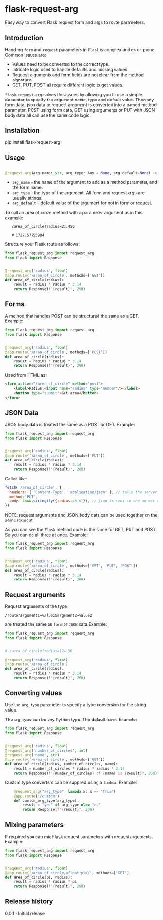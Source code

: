 flask-request-arg
=================

Easy way to convert Flask request form and args to route parameters.

Introduction
------------

Handling `form` and `request` parameters in `Flask` is complex and error-prone. Common 
issues are:

 * Values need to be converted to the correct type.
 * Intricate logic used to handle defaults and missing values.
 * Request arguments and form fields are not clear from the method signature.
 * GET, PUT, POST all require different logic to get values.

`flask-request-arg` solves this issues by allowing you to use a simple decorator
to specify the argument name, type and default value.  Then any form data, json
data or request argument is converted into a named method parameter.  POST using form 
data, GET using arguments or PUT with JSON body data all can use the same
code logic.

Installation
------------

pip install flask-request-arg

Usage
-----

```python

@request_arg(arg_name: str, arg_type: Any = None, arg_default=None) -> Callable:
```

* `arg_name` - the name of the argument to add as a method parameter, and the form name.
* `arg_type` - the type of the argument.  All form and request args are usually strings.
* `arg_default`  - default value of the argument for not in form or request.

To call an area of circle method with a parameter argument as in this example:

```
   /area_of_circle?radius=23.456
   
   # 1727.57755904
```

Structure your Flask route as follows:

```python
from flask_request_arg import request_arg
from flask import Response


@request_arg('radius', float)
@app.route('/area_of_circle', methods=['GET'])
def area_of_circle(radius):
    result = radius * radius * 3.14
    return Response(f"{result}", 200)
```

Forms
-----

A method that handles POST can be structured the same as a GET.  Example:

```python
from flask_request_arg import request_arg
from flask import Response


@request_arg('radius', float)
@app.route('/area_of_circle', methods=['POST'])
def area_of_circle(radius):
    result = radius * radius * 3.14
    return Response(f"{result}", 200)
```

Used from HTML as:

```html
<form action="/area_of_circle" method="post">
    <label>Radius:<input name="radius" type="number"/></label>
    <button type="submit">Get area</button>
</form>
```

JSON Data
---------

JSON body data is treated the same as a POST or GET.  Example:

```python
from flask_request_arg import request_arg
from flask import Response


@request_arg('radius', float)
@app.route('/area_of_circle', methods=['PUT'])
def area_of_circle(radius):
    result = radius * radius * 3.14
    return Response(f"{result}", 200)
```

Called like:

```javascript
fetch('/area_of_circle', {
  headers: { 'Content-Type': 'application/json' }, // tells the server we have json
  method:'PUT', 
  body: JSON.stringify({radius:45.67}), // json is sent to the server as text
})
```

NOTE: request arguments and JSON body data can be used together on the same request.

As you can see the `Flask` method code is the same for GET, PUT and POST.  So you can
do all three at once.  Example:

```python
from flask_request_arg import request_arg
from flask import Response


@request_arg('radius', float)
@app.route('/area_of_circle', methods=['GET', 'PUT', 'POST'])
def area_of_circle(radius):
    result = radius * radius * 3.14
    return Response(f"{result}", 200)
```

Request arguments
-----------------

Request arguments of the type 

   `/route?argument1=value1&argument2=value2` 
   
are treated the same as `form` or `JSON` data.Example:

```python
from flask_request_arg import request_arg
from flask import Response


# /area_of_circle?radius=124.56

@request_arg('radius', float)
@app.route('/area_of_circle')
def area_of_circle(radius):
    result = radius * radius * 3.14
    return Response(f"{result}", 200)
```

Converting values
-----------------

Use the `arg_type` parameter to specify a type conversion for the string value.

The arg_type can be any Python type.  The default is`str`.  Example:

```python
from flask_request_arg import request_arg
from flask import Response


@request_arg('radius', float)
@request_arg('number_of_circles', int)
@request_arg('name', str)
@app.route('/area_of_circle', methods=['GET'])
def area_of_circle(radius, number_of_circles, name):
    result = number_of_circles * radius * radius * 3.14
    return Response(f"{number_of_circles} of {name} is {result}", 200)
```

Custom type converters can be supplied using a `lambda`.  Example: 

```python
    @request_arg("arg_type", lambda x: x == "True")
    @app.route('/custom')
    def custom_arg_type(arg_type):
        result = "yes" if arg_type else "no"
        return Response(f"{result}", 200)
```

Mixing parameters
-----------------

If required you can mix Flask request parameters with request arguments.  Example:

```python
from flask_request_arg import request_arg
from flask import Response


@request_arg('radius', float)
@app.route('/area_of_circle/<float:pi>/', methods=['GET'])
def area_of_circle(pi, radius):
    result = radius * radius * pi
    return Response(f"{result}", 200)
```


Release history
---------------

0.0.1 - Initial release
